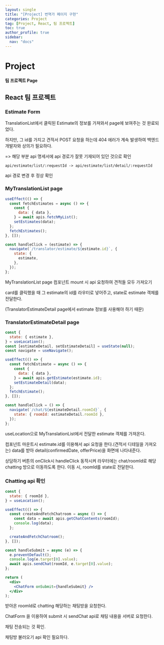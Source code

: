 ```yaml
---
layout: single
title: "[Project] 번역가 페이지 구현"
categories: Project
tag: [Project, React, 팀 프로젝트]
toc: true
author_profile: true
sidebar:
  nav: "docs"
---
```


# Project

**팀 프로젝트 Page**

## React 팀 프로젝트

### Estimate Form

TranslationList에서 클릭된 Estimate의 정보를 가져와서 page에 보여주는 것 완료되었다.

하지만, 그 id를 가지고 견적서 POST 요청을 하는데 404 에러가 계속 발생하여 백엔드 개발자와 상의가 필요하다.

=> 해당 부분 api 명세서에 api 경로가 잘못 기재되어 있던 것으로 확인

```
api/estimate/list/:requestId -> api/estimate/list/detail/:requestId
```

api 경로 변경 후 정상 확인

### MyTranslationList page

```jsx
useEffect(() => {
  const fetchEstimates = async () => {
    const {
      data: { data },
    } = await apis.fetchMyList();
    setEstimates(data);
  };
  fetchEstimates();
}, []);

const handleClick = (estimate) => {
  navigate(`/translator/estimate/${estimate.id}`, {
    state: {
      estimate,
    },
  });
};
```

MyTranslationList page 컴포넌트 mount 시 api 요청하여 견적들 모두 가져오기

card를 클릭했을 때 그 estimate의 id를 라우터로 넣어주고, state로 estimate 객체를 전달한다.

(TranslatorEstimateDetail page에서 estimate 정보를 사용해야 하기 때문)

### TranslatorEstimateDetail page

```jsx
const {
  state: { estimate },
} = useLocation();
const [estimateDetail, setEstimateDetail] = useState(null);
const navigate = useNavigate();

useEffect(() => {
  const fetchEstimate = async () => {
    const {
      data: { data },
    } = await apis.getEstimate(estimate.id);
    setEstimateDetail(data);
  };
  fetchEstimate();
}, []);

const handleClick = () => {
  navigate(`/chat/${estimateDetail.roomId}`, {
    state: { roomId: estimateDetail.roomId },
  });
};
```

useLocation으로 MyTranslationList에서 전달한 estimate 객체를 가져온다.

컴포넌트 마운트시 estimate.id를 이용해서 api 요청을 한다.(견적서 디테일을 가져오는)
data를 받아 detail(confirmedDate, offerPrice)을 화면에 나타내준다.

상담하기 버튼의 onClick시 handleClick 동작시켜 라우터에는 chat/roomId로 해당 chatting 방으로 이동하도록 한다. 이동 시, roomId를 state로 전달한다.

### Chatting api 확인

```jsx
const {
  state: { roomId },
} = useLocation();

useEffect(() => {
  const createAndFetchChatroom = async () => {
    const data = await apis.getChatContents(roomId);
    console.log(data);
  };

  createAndFetchChatroom();
}, []);

const handleSubmit = async (e) => {
  e.preventDefault();
  console.log(e.target[0].value);
  await apis.sendChat(roomId, e.target[0].value);
};

return (
  <div>
    <ChatForm onSubmit={handleSubmit} />
  </div>
);
```

받아온 roomId로 chatting 해당하는 채팅방을 요청한다.

ChatForm 을 이용하여 submit 시 sendChat api로 채팅 내용을 서버로 요청한다.

채팅 전송되는 것 확인.

채팅방 불러오기 api 확인 필요하다.
